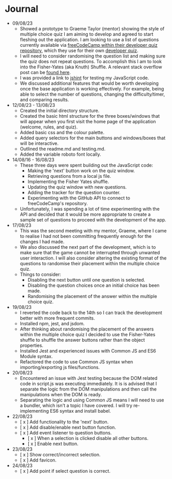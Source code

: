 # Journal

- 09/08/23
  - Showed a prototype to Graeme Taylor (mentor) showing the style of multiple choice quiz I am aiming to develop and agreed to start fleshing out the application. I am looking to use a list of questions currently available via [freeCodeCamp within their developer quiz repository](https://github.com/freeCodeCamp/Developer_Quiz_Site), which they use for their own [developer quiz](https://developerquiz.org/).
  - I will need to consider randomising the question list and making sure the quiz does not repeat questions. To accomplish this I am to look into the Fisher-Yates (aka Knuth) Shuffle. A relevant stack overflow post can be [found here](https://stackoverflow.com/questions/2450954/how-to-randomize-shuffle-a-javascript-array).
  - I was provided a link to [jshint](https://jshint.com/) for testing my JavaScript code.
  - We discussed additional features that would be worth developing once the base application is working effectively. For example, being able to select the number of questions, changing the difficulty/timer, and comparing results.
- 12/08/23 - 13/08/23
  - Created the initial directory structure.
  - Created the basic html structure for the three boxes/windows that will appear when you first visit the home page of the application (welcome, rules, and quiz).
  - Added basic css and the colour palette.
  - Added query selectors for the main buttons and windows/boxes that will be interactive.
  - Outlined the readme.md and testing.md.
  - Added the variable roboto font locally.
- 14/08/16 - 16/08/23
  - These three days were spent building out the JavaScript code:
    - Making the 'next' button work on the quiz window.
    - Retrieving questions from a local js file.
    - Implementing the Fisher Yates shuffle.
    - Updating the quiz window with new questions.
    - Adding the tracker for the question counter.
    - Experimenting with the GitHub API to connect to freeCodeCamp's repository.
  - Unfortunately, I was spending a lot of time experimenting with the API and decided that it would be more appropriate to create a sample set of questions to proceed with the development of the app.
- 17/08/23
  - This was the second meeting with my mentor, Graeme, where I came to realise I had not been committing frequently enough for the changes I had made.
  - We also discussed the next part of the development, which is to make sure that the game cannot be interrupted through unwanted user interaction. I will also consider altering the existing format of the questions to randomise their placement within the multiple choice quiz.
  - Things to consider:
    - Disabling the next button until one question is selected.
    - Disabling the question choices once an initial choice has been made.
    - Randomising the placement of the answer within the multiple choice quiz.
- 19/08/23
  - I reverted the code back to the 14th so I can track the development better with more frequent commits.
  - Installed npm, jest, and jsdom.
  - After thinking about randomising the placement of the answers within the multiple choice quiz I decided to use the Fisher-Yates shuffle to shuffle the answer buttons rather than the object properties.
  - Installed Jest and experienced issues with Common JS and ES6 Module syntax.
  - Refactored the code to use Common JS syntax when importing/exporting js files/functions.
- 20/08/23
  - Encountered an issue with Jest testing because the DOM related code in script.js was executing immediately. It is is advised that I separate the logic from the DOM manipulations and then call the manipulations when the DOM is ready.
  - Separating the logic and using Common JS means I will need to use a bundler, which isn't a topic I have covered. I will try re-implementing ES6 syntax and install babel.
- 22/08/23
  - [ x ] Add functionality to the 'next' button.
  - [ x ] Add disable/enable next button function.
  - [ x ] Add event listener to question buttons.
    - [ x ] When a selection is clicked disable all other buttons.
    - [ x ] Enable next button.
- 23/08/23
  - [ x ] Show correct/incorrect selection.
  - [ x ] Add favicon.
- 24/08/23
  - [ x ] Add point if select question is correct.



